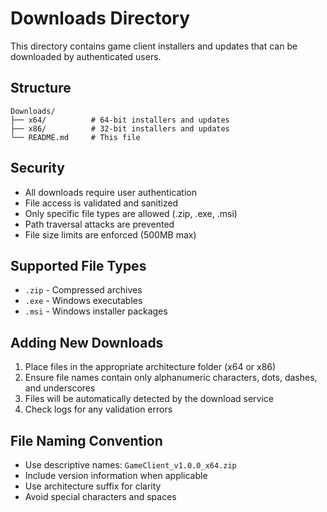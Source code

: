 # Downloads Directory

This directory contains game client installers and updates that can be downloaded by authenticated users.

## Structure

```
Downloads/
├── x64/          # 64-bit installers and updates
├── x86/          # 32-bit installers and updates
└── README.md     # This file
```

## Security

- All downloads require user authentication
- File access is validated and sanitized
- Only specific file types are allowed (.zip, .exe, .msi)
- Path traversal attacks are prevented
- File size limits are enforced (500MB max)

## Supported File Types

- `.zip` - Compressed archives
- `.exe` - Windows executables
- `.msi` - Windows installer packages

## Adding New Downloads

1. Place files in the appropriate architecture folder (x64 or x86)
2. Ensure file names contain only alphanumeric characters, dots, dashes, and underscores
3. Files will be automatically detected by the download service
4. Check logs for any validation errors

## File Naming Convention

- Use descriptive names: `GameClient_v1.0.0_x64.zip`
- Include version information when applicable
- Use architecture suffix for clarity
- Avoid special characters and spaces
